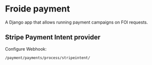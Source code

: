 # Froide payment

A Django app that allows running payment campaigns on FOI requests.


## Stripe Payment Intent provider

Configure Webhook:

```
/payment/payments/process/stripeintent/
```

